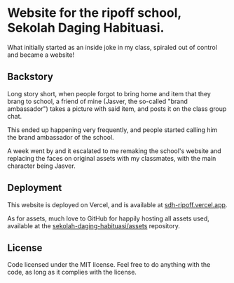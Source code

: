 # Website for the ripoff school, Sekolah Daging Habituasi.
What initially started as an inside joke in my class, spiraled out of control and became a website!

## Backstory
Long story short, when people forgot to bring home and item that they brang to school, a friend of mine (Jasver, the so-called "brand ambassador") takes a picture with said item, and posts it on the class group chat.

This ended up happening very frequently, and people started calling him the brand ambassador of the school.

A week went by and it escalated to me remaking the school's website and replacing the faces on original assets with my classmates, with the main character being Jasver.

## Deployment
This website is deployed on Vercel, and is available at [sdh-ripoff.vercel.app](https://sdh-ripoff.vercel.app).

As for assets, much love to GitHub for happily hosting all assets used, available at the [sekolah-daging-habituasi/assets](https://github.com/sekolah-daging-habituasi/assets) repository.

## License
Code licensed under the MIT license. Feel free to do anything with the code, as long as it complies with the license.
